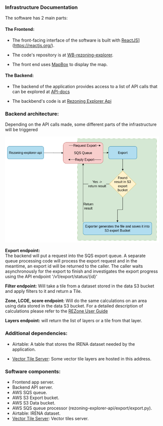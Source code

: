 ### Infrastructure Documentation 
The software has 2 main parts: 

#### The Frontend:  
- The front-facing interface of the software is built with [ReactJS](https://reactjs.org/)](https://reactjs.org/).  

- The code's repository is at [WB-rezoning-explorer](https://github.com/worldbank/WB-rezoning-explorer).  

- The front end uses [MapBox](https://www.mapbox.com/) to display the map. 


#### The Backend: 
- The backend of the application provides access to a list of API calls that can be explored at [API-docs](https://d2b8erzy6y494p.cloudfront.net/docs) 

- The backbend's code is at [Rezoning Explorer Api](https://github.com/worldbank/WB-rezoning-explorer-api) 

  

  

### Backend architecture: 
Depending on the API calls made, some different parts of the infrastructure will be triggered 

![image](../img/backend-endpoint-export-architecture.png) 


**Export endpoint:**  
The backend will put a request into the SQS export queue. A separate queue processing code will process the export request and in the meantime, an export id will be returned to the caller. The caller waits asynchronously for the export to finish and investigates the export progress using the API endpoint '/v1/export/status/{id}' 
 
**Filter endpoint:** 
Will take a tile from a dataset stored in the data S3 bucket and apply filters to it and return a Tile. 

**Zone, LCOE, score endpoint:** 
Will do the same calculations on an area using data stored in the data S3 bucket. For a detailed description of calculations please refer to the [REZone User Guide](https://gre-website-public.s3.us-east-2.amazonaws.com/rezoning_user_guide.pdf) 

**Layers endpoint:** 
will return the list of layers or a tile from that layer.  

  

### Additional dependencies: 
- Airtable: A table that stores the IRENA dataset needed by the application. 

- [Vector Tile Server](reztileserver.com): Some vector tile layers are hosted in this address.  

### Software components: 

- Frontend app server. 
- Backend API server. 
- AWS SQS queue. 
- AWS S3 Export bucket. 
- AWS S3 Data bucket. 
- AWS SQS queue processor (rezoning-explorer-api/export/export.py). 
- Airtable: IRENA dataset. 
- [Vector Tile Server](reztileserver.com): Vector tiles server. 
